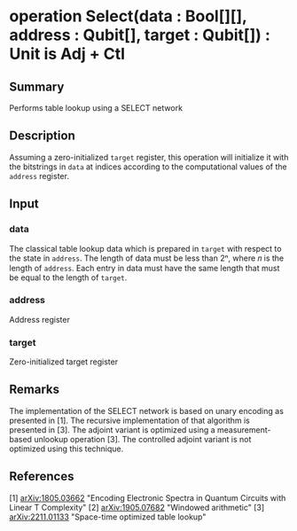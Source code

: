 # operation Select(data : Bool[][], address : Qubit[], target : Qubit[]) : Unit is Adj + Ctl

## Summary
Performs table lookup using a SELECT network

## Description
Assuming a zero-initialized `target` register, this operation will
initialize it with the bitstrings in `data` at indices according to the
computational values of the `address` register.

## Input
### data
The classical table lookup data which is prepared in `target` with
respect to the state in `address`. The length of data must be less than
2ⁿ, where 𝑛 is the length of `address`. Each entry in data must have
the same length that must be equal to the length of `target`.
### address
Address register
### target
Zero-initialized target register

## Remarks
The implementation of the SELECT network is based on unary encoding as
presented in [1].  The recursive implementation of that algorithm is
presented in [3].  The adjoint variant is optimized using a
measurement-based unlookup operation [3]. The controlled adjoint variant
is not optimized using this technique.

## References
[1] [arXiv:1805.03662](https://arxiv.org/abs/1805.03662)
    "Encoding Electronic Spectra in Quantum Circuits with Linear T
     Complexity"
[2] [arXiv:1905.07682](https://arxiv.org/abs/1905.07682)
    "Windowed arithmetic"
[3] [arXiv:2211.01133](https://arxiv.org/abs/2211.01133)
    "Space-time optimized table lookup"
